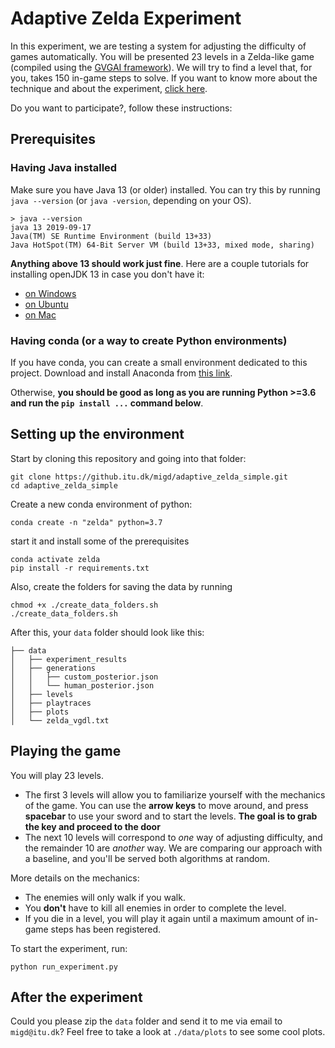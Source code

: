 # Adaptive Zelda Experiment

In this experiment, we are testing a system for adjusting the difficulty of games automatically. You will be presented 23 levels in a Zelda-like game (compiled using the [GVGAI framework](http://www.gvgai.net/index.php)). We will try to find a level that, for you, takes 150 in-game steps to solve. If you want to know more about the technique and about the experiment, [click here](). 

Do you want to participate?, follow these instructions:

## Prerequisites

### Having Java installed

Make sure you have Java 13 (or older) installed. You can try this by running `java --version` (or `java -version`, depending on your OS).

```
> java --version
java 13 2019-09-17
Java(TM) SE Runtime Environment (build 13+33)
Java HotSpot(TM) 64-Bit Server VM (build 13+33, mixed mode, sharing)
```

**Anything above 13 should work just fine**. Here are a couple tutorials for installing openJDK 13 in case you don't have it:
- [on Windows](https://java.tutorials24x7.com/blog/how-to-install-openjdk-13-on-windows)
- [on Ubuntu](http://techoral.com/blog/java/install-openjdk-13-ubuntu.html)
- [on Mac](http://techoral.com/blog/java/install-openjdk-13-on-mac.html)

### Having conda (or a way to create Python environments)

If you have conda, you can create a small environment dedicated to this project. Download and install Anaconda from [this link](https://www.anaconda.com/products/individual).

Otherwise, **you should be good as long as you are running Python >=3.6 and run the `pip install ...` command below**.


## Setting up the environment

Start by cloning this repository and going into that folder:
```
git clone https://github.itu.dk/migd/adaptive_zelda_simple.git
cd adaptive_zelda_simple
```

Create a new conda environment of python:
```
conda create -n "zelda" python=3.7
```

start it and install some of the prerequisites
```
conda activate zelda
pip install -r requirements.txt
```

Also, create the folders for saving the data by running
```
chmod +x ./create_data_folders.sh
./create_data_folders.sh
```

After this, your `data` folder should look like this:

```
├── data
│   ├── experiment_results
│   ├── generations
│   │   ├── custom_posterior.json
│   │   └── human_posterior.json
│   ├── levels
│   ├── playtraces
│   ├── plots
│   └── zelda_vgdl.txt
```

## Playing the game

You will play 23 levels.

- The first 3 levels will allow you to familiarize yourself with the mechanics of the game. You can use the **arrow keys** to move around, and press **spacebar** to use your sword and to start the levels. **The goal is to grab the key and proceed to the door**
- The next 10 levels will correspond to *one* way of adjusting difficulty, and the remainder 10 are *another* way. We are comparing our approach with a baseline, and you'll be served both algorithms at random.

More details on the mechanics:
- The enemies will only walk if you walk.
- You **don't** have to kill all enemies in order to complete the level.
- If you die in a level, you will play it again until a maximum amount of in-game steps has been registered.

To start the experiment, run:

```
python run_experiment.py
```

## After the experiment

Could you please zip the `data` folder and send it to me via email to `migd@itu.dk`? Feel free to take a look at `./data/plots` to see some cool plots.
